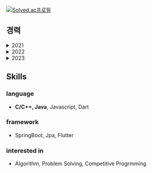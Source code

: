 [![Solved.ac프로필](http://mazassumnida.wtf/api/generate_badge?boj=whquddn55)](https://solved.ac/whquddn55)

## 경력
<details>
  <summary>2021</summary>

  * **제4회 부산대학교 창의융합SW해커톤 장려상
    - 백엔드(Docker + ExpressJs + ElasticSearch)**
  * **2021 제6회 PNU 대학생 프로그래밍 경진대회 대상**
  * 2021 대학생 프로그래밍 경시대회(ICPC) 본선 진출(36th)
  * 2021 삼성전자 대학생 프로그래밍 경진대회(SCPC) 본선 진출

</details>

<details>
  <summary>2022</summary>

  * 2022 전국 대학생 프로그래밍 대회 동아리 연합 여름 대회(UCPC) 본선 진출
  * **2022 전국 대학생 프로그래밍 대회 동아리 연합 여름 대회(UCPC) 특별상 수상**
  * 2022 삼성전자 대학생 프로그래밍 경진대회(SCPC) 본선 진출
  * **2022 제3회 AI·블록체인 아이디어 경진대회 우수상 수상**
  * **2022 부산코딩경진대회 대학부 2위**
  * 2022 제 2회 부산대학교 프로그래밍 대회 Coderace 문제 출제
    - https://www.acmicpc.net/problem/25577
    - https://www.acmicpc.net/problem/25579
  * **2022 제7회 PNU 대학생 프로그래밍 경진대회 대상**
  * 2022 대학생 프로그래밍 경시대회(ICPC) 본선 진출(41th)
  * **2022 전기 졸업과제 은상**
  * **2022 정컴 TechWeek-프로그래밍 경진대회 금상**
  * **2022 BUSAN 코딩테스트 경진대회 대상**
  * SSAFY 9기 최종 합격(입과 포기)
  * 2022 LG CNS CODEMONSTER 예,본선 통과 및 입사
  * Good Bye, BOJ 2022! 본선 진출
  
</details>

<details>
  <summary>2023</summary>

  * Hello, BOJ 2023! 참가(57th)
  
</details>

##  Skills
### language
* **C/C++, Java**, Javascript, Dart
### framework
* SpringBoot, Jpa, Flutter
### interested in
* Algorithm, Problem Solving, Competitive Progrmming
